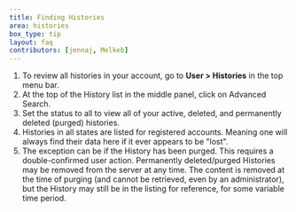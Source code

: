 ```yaml
---
title: Finding Histories
area: histories
box_type: tip
layout: faq
contributors: [jennaj, Melkeb]
---
```



1. To review all histories in your account, go to **User > Histories** in the top menu bar.
2. At the top of the History list in the middle panel, click on Advanced Search.
3. Set the status to all to view all of your active, deleted, and permanently deleted (purged) histories.
4. Histories in all states are listed for registered accounts. Meaning one will always find their data here if it ever appears to be "lost".
5. The exception can be if the History has been purged. This requires a double-confirmed user action. Permanently deleted/purged Histories may be removed from the server at any time. The content is removed at the time of purging (and cannot be retrieved, even by an administrator), but the History may still be in the listing for reference, for some variable time period.
